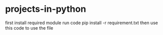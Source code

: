 # projects-in-python
first install required module
run code pip install -r requirement.txt
then use this code to use the file
